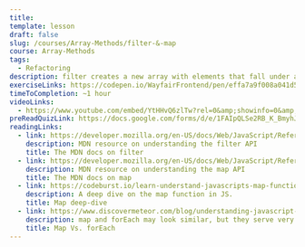 ```yaml
---
title:
template: lesson
draft: false
slug: /courses/Array-Methods/filter-&-map
course: Array-Methods
tags:
  - Refactoring
description: filter creates a new array with elements that fall under a given criteria from an existing array. `map` creates a new array with the results of calling a provided function on every element in the calling array. By the end of this session, you will know how to write functional array iterations using `map` and `filter` that will allow you to create new, curated arrays.
exerciseLinks: https://codepen.io/WayfairFrontend/pen/effa7a9f008a041d55f5f65d6d209c77
timeToCompletion: ~1 hour
videoLinks: 
  - https://www.youtube.com/embed/YtHHvQ6zlTw?rel=0&amp;showinfo=0&amp;start=44
preReadQuizLink: https://docs.google.com/forms/d/e/1FAIpQLSe2RB_K_BmyhJhmNLrDUjIqfCfbv8uJ2jXBeyF9Fbkc5FqS0A/viewform
readingLinks:
  - link: https://developer.mozilla.org/en-US/docs/Web/JavaScript/Reference/Global_Objects/Array/filter
    description: MDN resource on understanding the filter API
    title: The MDN docs on filter
  - link: https://developer.mozilla.org/en-US/docs/Web/JavaScript/Reference/Global_Objects/Array/map
    description: MDN resource on understanding the map API
    title: The MDN docs on map
  - link: https://codeburst.io/learn-understand-javascripts-map-function-ffc059264783
    description: A deep dive on the map function in JS.
    title: Map deep-dive
  - link: https://www.discovermeteor.com/blog/understanding-javascript-map/
    description: map and forEach may look similar, but they serve very different purposes. Learn more here. 
    title: Map Vs. forEach
---
```

